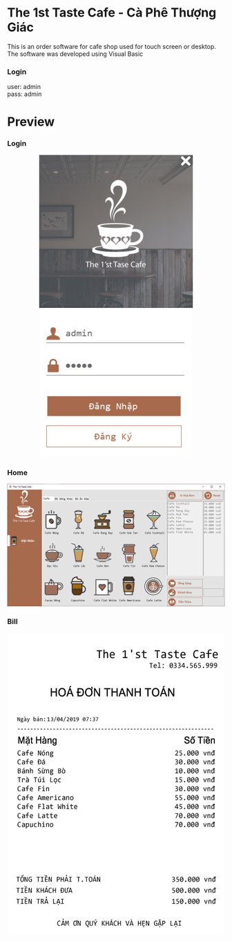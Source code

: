 # The 1st Taste Cafe - Cà Phê Thượng Giác 
This is an order software for cafe shop used for touch screen or desktop. The software was developed using Visual Basic

### Login

user: admin  
pass: admin

# Preview

### Login
<p align = "center">
<img src = "https://raw.githubusercontent.com/DungGramer/The-1st-Taste-Cafe/master/preview/login.png" alt = "bill" height = "700">
</p>

### Home
<p align = "center">
<img src = "https://raw.githubusercontent.com/DungGramer/The-1st-Taste-Cafe/master/preview/main.png" alt = "bill">
</p>

### Bill
<p align = "center">
<img src = "https://raw.githubusercontent.com/DungGramer/The-1st-Taste-Cafe/master/preview/bill.png" alt = "bill" height = "700">
</p>
